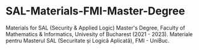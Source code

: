 # SAL-Materials-FMI-Master-Degree
Materials for SAL (Security &amp; Applied Logic) Master's Degree, Faculty of Mathematics &amp; Informatics, Univesity of Bucharest (2021 - 2023). Materiale pentru Masterul SAL (Securitate și Logică Aplicată), FMI - UniBuc.
